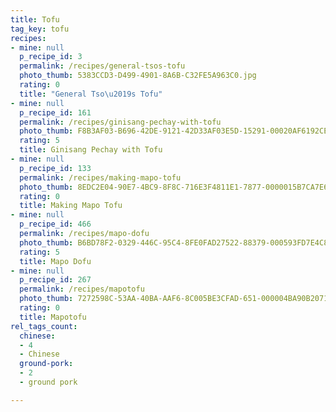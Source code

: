 ```yaml
---
title: Tofu
tag_key: tofu
recipes:
- mine: null
  p_recipe_id: 3
  permalink: /recipes/general-tsos-tofu
  photo_thumb: 5383CCD3-D499-4901-8A6B-C32FE5A963C0.jpg
  rating: 0
  title: "General Tso\u2019s Tofu"
- mine: null
  p_recipe_id: 161
  permalink: /recipes/ginisang-pechay-with-tofu
  photo_thumb: F8B3AF03-B696-42DE-9121-42D33AF03E5D-15291-00020AF6192CE592.jpg
  rating: 5
  title: Ginisang Pechay with Tofu
- mine: null
  p_recipe_id: 133
  permalink: /recipes/making-mapo-tofu
  photo_thumb: 8EDC2E04-90E7-4BC9-8F8C-716E3F4811E1-7877-0000015B7CA7E6CB.jpg
  rating: 0
  title: Making Mapo Tofu
- mine: null
  p_recipe_id: 466
  permalink: /recipes/mapo-dofu
  photo_thumb: B6BD78F2-0329-446C-95C4-8FE0FAD27522-88379-000593FD7E4C8E6D.jpg
  rating: 5
  title: Mapo Dofu
- mine: null
  p_recipe_id: 267
  permalink: /recipes/mapotofu
  photo_thumb: 7272598C-53AA-40BA-AAF6-8C005BE3CFAD-651-000004BA90B2071E.jpg
  rating: 0
  title: Mapotofu
rel_tags_count:
  chinese:
  - 4
  - Chinese
  ground-pork:
  - 2
  - ground pork

---
```


